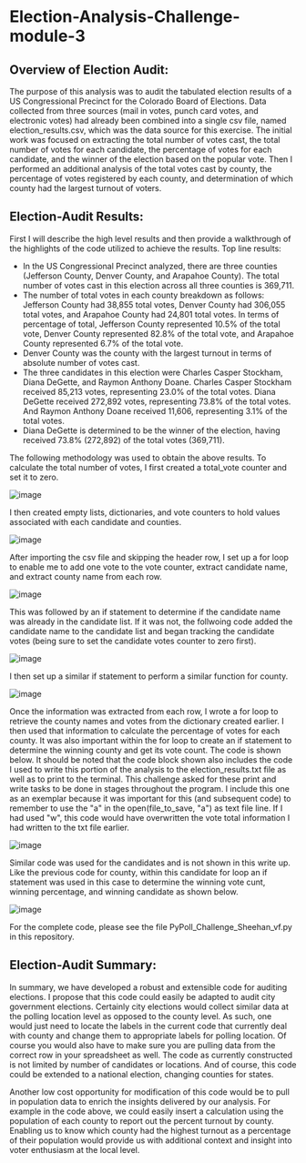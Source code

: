 # Election-Analysis-Challenge-module-3

## Overview of Election Audit: 
The purpose of this analysis was to audit the tabulated election results of a US Congressional Precinct for the Colorado Board of Elections.  Data collected from three sources (mail in votes, punch card votes, and electronic votes) had already been combined into a single csv file, named election_results.csv, which was the data source for this exercise.  The initial work was focused on extracting the total number of votes cast, the total number of votes for each candidate, the percentage of votes for each candidate, and the winner of the election based on the popular vote.  Then I performed an additional analysis of the total votes cast by county, the percentage of votes registered by each county, and determination of which county had the largest turnout of voters.

## Election-Audit Results: 
First I will describe the high level results and then provide a walkthrough of the highlights of the code utilized to achieve the results. 
Top line results:
- In the US Congressional Precinct analyzed, there are three counties (Jefferson County, Denver County, and Arapahoe County).  The total number of votes cast in this election across all three counties is 369,711.
- The number of total votes in each county breakdown as follows: Jefferson County had 38,855 total votes, Denver County had 306,055 total votes, and Arapahoe County had 24,801 total votes.  In terms of percentage of total, Jefferson County represented 10.5% of the total vote, Denver County represented 82.8% of the total vote, and Arapahoe County represented 6.7% of the total vote.
- Denver County was the county with the largest turnout in terms of absolute number of votes cast.
- The three candidates in this election were Charles Casper Stockham, Diana DeGette, and Raymon Anthony Doane.  Charles Casper Stockham received 85,213 votes, representing 23.0% of the total votes.  Diana DeGette received 272,892 votes, representing 73.8% of the total votes.  And Raymon Anthony Doane received 11,606, representing 3.1% of the total votes.
- Diana DeGette is determined to be the winner of the election, having received 73.8% (272,892) of the total votes (369,711).

The following methodology was used to obtain the above results.  To calculate the total number of votes, I first created a total_vote counter and set it to zero.

![image](https://user-images.githubusercontent.com/90977689/136279087-7b3b9a8a-27e4-46c5-8757-0267dec7b306.png)

I then created empty lists, dictionaries, and vote counters to hold values associated with each candidate and counties.

![image](https://user-images.githubusercontent.com/90977689/136279940-75cc0119-ffda-41d3-9ef0-cab42a185e90.png)

After importing the csv file and skipping the header row, I set up a for loop to enable me to add one vote to the vote counter, extract candidate name, and extract county name from each row.  

![image](https://user-images.githubusercontent.com/90977689/136281246-d94b05ea-2910-4dd0-a55e-7fc6935ae03d.png)

This was followed by an if statement to determine if the candidate name was already in the candidate list.  If it was not, the follwoing code added the candidate name to the candidate list and began tracking the candidate votes (being sure to set the candidate votes counter to zero first).

![image](https://user-images.githubusercontent.com/90977689/136281703-1f5c37d7-22f8-474e-8d73-3b25662d6cf4.png)

I then set up a similar if statement to perform a similar function for county.

![image](https://user-images.githubusercontent.com/90977689/136281911-2f21dcaf-d212-4181-90c1-de1154d53c1e.png)

Once the information was extracted from each row, I wrote a for loop to retrieve the county names and votes from the dictionary created earlier.  I then used that information to calculate the percentage of votes for each county.  It was also important within the for loop to create an if statement to determine the winning county and get its vote count.  The code is shown below.  It should be noted that the code block shown also includes the code I used to write this portion of the analysis to the election_results.txt file as well as to print to the terminal.  This challenge asked for these print and write tasks to be done in stages throughout the program.  I include this one as an exemplar because it was important for this (and subsequent code) to remember to use the "a" in the open(file_to_save, "a") as text file line.  If I had used "w", this code would have overwritten the vote total information I had written to the txt file earlier.



![image](https://user-images.githubusercontent.com/90977689/136288664-2f585645-3846-4a7b-93ef-fd8d74fddfeb.png)

Similar code was used for the candidates and is not shown in this write up.  Like the previous code for county, within this candidate for loop an if statement was used in this case to determine the winning vote cunt, winning percentage, and winning candidate as shown below.

![image](https://user-images.githubusercontent.com/90977689/136290775-1cab6573-e0bd-4b37-933c-92d94cb331bf.png)

For the complete code, please see the file PyPoll_Challenge_Sheehan_vf.py in this repository.


## Election-Audit Summary: 

In summary, we have developed a robust and extensible code for auditing elections.  I propose that this code could easily be adapted to audit city government elections.  Certainly city elections would collect similar data at the polling location level as opposed to the county level.  As such, one would just need to locate the labels in the current code that currently deal with county and change them to appropriate labels for polling location.  Of course you would also have to make sure you are pulling data from the correct row in your spreadsheet as well. The code as currently constructed is not limited by number of candidates or locations.  And of course, this code could be extended to a national election, changing counties for states.

Another low cost opportunity for modification of this code would be to pull in population data to enrich the insights delivered by our analysis.  For example in the code above, we could easily insert a calculation using the population of each county to report out the percent turnout by county.  Enabling us to know which county had the highest turnout as a percentage of their population would provide us with additional context and insight into voter enthusiasm at the local level. 

